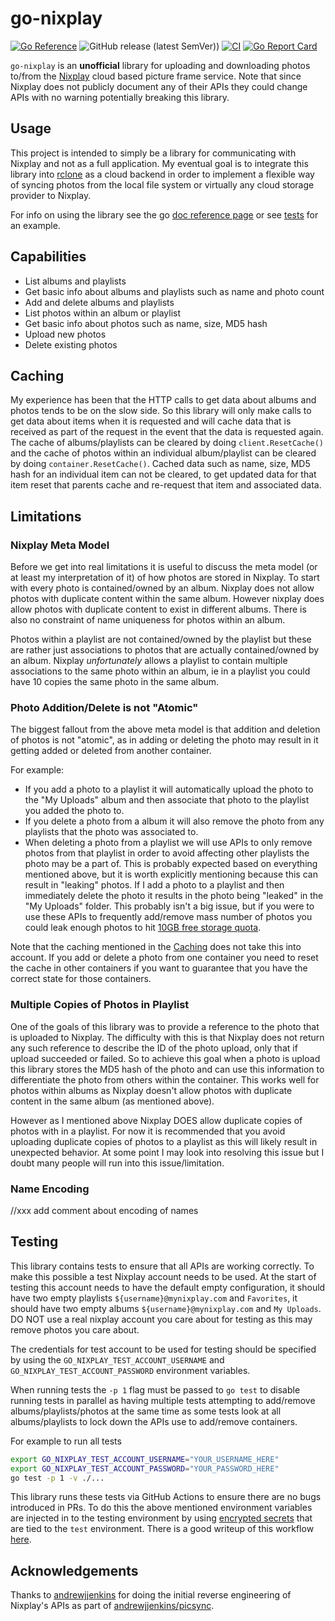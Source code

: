 # go-nixplay
[![Go
Reference](https://pkg.go.dev/badge/github.com/anitschke/go-nixplay.svg)](https://pkg.go.dev/github.com/anitschke/go-nixplay)
![GitHub release (latest
SemVer)](https://img.shields.io/github/v/release/anitschke/go-nixplay))
[![CI](https://github.com/anitschke/go-nixplay/actions/workflows/ci.yaml/badge.svg)](https://github.com/anitschke/go-nixplay/actions/workflows/ci.yaml)
[![Go Report
Card](https://goreportcard.com/badge/github.com/anitschke/go-nixplay)](https://goreportcard.com/report/github.com/anitschke/go-nixplay)

`go-nixplay` is an **unofficial** library for uploading and downloading photos
to/from the [Nixplay](https://www.nixplay.com/) cloud based picture frame
service. Note that since Nixplay does not publicly document any of their APIs
they could change APIs with no warning potentially breaking this library. 

## Usage
This project is intended to simply be a library for communicating with Nixplay
and not as a full application. My eventual goal is to integrate this library
into [rclone](https://rclone.org/) as a cloud backend in order to implement a
flexible way of syncing photos from the local file system or virtually any cloud
storage provider to Nixplay.

For info on using the library see the go [doc reference
page](https://pkg.go.dev/github.com/anitschke/go-nixplay) or see
[tests](./default_client_test.go) for an example.

## Capabilities
* List albums and playlists
* Get basic info about albums and playlists such as name and photo count
* Add and delete albums and playlists
* List photos within an album or playlist
* Get basic info about photos such as name, size, MD5 hash
* Upload new photos
* Delete existing photos

## Caching
My experience has been that the HTTP calls to get data about albums and photos
tends to be on the slow side. So this library will only make calls to get data
about items when it is requested and will cache data that is received as part of
the request in the event that the data is requested again. The cache of
albums/playlists can be cleared by doing `client.ResetCache()` and the cache of
photos within an individual album/playlist can be cleared by doing
`container.ResetCache()`. Cached data such as name, size, MD5 hash for an
individual item can not be cleared, to get updated data for that item reset that
parents cache and re-request that item and associated data.

## Limitations

### Nixplay Meta Model
Before we get into real limitations it is useful to discuss the meta model (or
at least my interpretation of it) of how photos are stored in Nixplay. To start
with every photo is contained/owned by an album. Nixplay does not allow photos
with duplicate content within the same album. However nixplay does allow photos
with duplicate content to exist in different albums. There is also no constraint
of name uniqueness for photos within an album.

Photos within a playlist are not contained/owned by the playlist but these are
rather just associations to photos that are actually contained/owned by an
album. Nixplay *unfortunately* allows a playlist to contain multiple
associations to the same photo within an album, ie in a playlist you could have
10 copies the same photo in the same album.

### Photo Addition/Delete is not "Atomic"
The biggest fallout from the above meta model is that addition and deletion of
photos is not "atomic", as in adding or deleting the photo may result in it
getting added or deleted from another container.

For example:
* If you add a photo to a playlist it will automatically upload the photo to the
  "My Uploads" album and then associate that photo to the playlist you added the
  photo to.
* If you delete a photo from a album it will also remove the photo from any
  playlists that the photo was associated to.
* When deleting a photo from a playlist we will use APIs to only remove photos
  from that playlist in order to avoid affecting other playlists the photo may
  be a part of. This is probably expected based on everything mentioned above,
  but it is worth explicitly mentioning because this can result in "leaking"
  photos. If I add a photo to a playlist and then immediately delete the photo
  it results in the photo being "leaked" in the "My Uploads" folder. This
  probably isn't a big issue, but if you were to use these APIs to frequently
  add/remove mass number of photos you could leak enough photos to hit [10GB
  free storage
  quota](https://web.archive.org/web/20230401125711/https://support.nixplay.com/hc/en-us/articles/360015748892-How-is-storage-being-used-on-the-Nixplay-Cloud-and-on-Nixplay-Frames-).


Note that the caching mentioned in the [Caching](#caching) does not take this
into account. If you add or delete a photo from one container you need to reset
the cache in other containers if you want to guarantee that you have the correct
state for those containers.

### Multiple Copies of Photos in Playlist
One of the goals of this library was to provide a reference to the photo that is
uploaded to Nixplay. The difficulty with this is that Nixplay does not return
any such reference to describe the ID of the photo upload, only that if upload
succeeded or failed. So to achieve this goal when a photo is upload this library
stores the MD5 hash of the photo and can use this information to differentiate
the photo from others within the container. This works well for photos within
albums as Nixplay doesn't allow photos with duplicate content in the same album
(as mentioned above).

However as I mentioned above Nixplay DOES allow duplicate copies of photos with
in a playlist. For now it is recommended that you avoid uploading duplicate
copies of photos to a playlist as this will likely result in unexpected
behavior. At some point I may look into resolving this issue but I doubt many
people will run into this issue/limitation.

### Name Encoding
//xxx add comment about encoding of names

## Testing
This library contains tests to ensure that all APIs are working correctly. To
make this possible a test Nixplay account needs to be used. At the start of
testing this account needs to have the default empty configuration, it should
have two empty playlists `${username}@mynixplay.com` and `Favorites`, it should
have two empty albums `${username}@mynixplay.com` and `My Uploads`. DO NOT use a
real nixplay account you care about for testing as this may remove photos you
care about.

The credentials for test account to be used for testing should be specified by
using the `GO_NIXPLAY_TEST_ACCOUNT_USERNAME` and
`GO_NIXPLAY_TEST_ACCOUNT_PASSWORD` environment variables.

When running tests the `-p 1` flag must be passed to `go test` to disable
running tests in parallel as having multiple tests attempting to add/remove
albums/playlists/photos at the same time as some tests look at all
albums/playlists to lock down the APIs use to add/remove containers.

For example to run all tests
```bash
export GO_NIXPLAY_TEST_ACCOUNT_USERNAME="YOUR_USERNAME_HERE"
export GO_NIXPLAY_TEST_ACCOUNT_PASSWORD="YOUR_PASSWORD_HERE"
go test -p 1 -v ./...
```

This library runs these tests via GitHub Actions to ensure there are no bugs
introduced in PRs. To do this the above mentioned environment variables are
injected in to the testing environment by using [encrypted
secrets](https://docs.github.com/en/actions/security-guides/encrypted-secrets#creating-encrypted-secrets-for-an-environment)
that are tied to the `test` environment. There is a good writeup of this
workflow
[here](https://dev.to/petrsvihlik/using-environment-protection-rules-to-secure-secrets-when-building-external-forks-with-pullrequesttarget-hci).

## Acknowledgements

Thanks to [andrewjjenkins](https://github.com/andrewjjenkins) for doing the
initial reverse engineering of Nixplay's APIs as part of
[andrewjjenkins/picsync](https://github.com/andrewjjenkins/picsync).
 